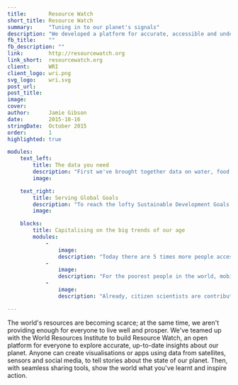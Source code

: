 ```yaml
---
title:       Resource Watch
short_title: Resource Watch
summary:     "Tuning in to our planet's signals"
description: "We developed a platform for accurate, accessible and understandable insights about our world, working with WRI and many other partners"
fb_title:    ""
fb_description: "" 
link:        http://resourcewatch.org
link_short:  resourcewatch.org
client:      WRI
client_logo: wri.png
svg_logo:    wri.svg
post_url:    
post_title:  
image:       
cover:       
author:      Jamie Gibson
date:        2015-10-16
stringDate:  October 2015
order:       1
highlighted: true  

modules:
    text_left:
        title: The data you need
        description: "First we've brought together data on water, food security, conservation, climate change and much much more. But we know that if you want to truly understand these issues, and the interrelations between them, you need intuitive visualisations. With insights, dashboards and Planet Pulse, you've got multiple angles to analyse the data."
        image: 

    text_right:
        title: Serving Global Goals
        description: "To reach the lofty Sustainable Development Goals agreed in September 2015, we need precise data to act in the right places at the right time. Moreover we need to share this data widely, using advances in machine learning, data processing and mobile phone ownership to give insights to the people on the frontline of social development and environmental protection."
        image: 

    blocks:
        title: Capitalising on the big trends of our age
        modules:
            -
                image: 
                description: "Today there are 5 times more people accessing the internet on mobiles than desktops. In 5 years four fifths of the world’s adults will own a smartphone and around 90% of the world will have 3G coverage. By building mobile first services, Resource Watch will be able to reach a global audience of billions."
            -
                image: 
                description: "For the poorest people in the world, mobile technology can balance inequalities in access to information. By releasing more open data and presenting it in a way that people can understand and easily access, Resource Watch will be a tool for all."
            -
                image: 
                description: "Already, citizen scientists are contributing more observations of key species than professional academics. With advanced, easy-to-use analytical tools, these scientists can also create knowledge and insight, right here on Resource Watch."

---
```

The world's resources are becoming scarce; at the same time, we aren't providing enough for everyone to live well and prosper. We've teamed up with the World Resources Institute to build Resource Watch, an open platform for everyone to explore accurate, up-to-date insights about our planet. Anyone can create visualisations or apps using data from satellites, sensors and social media, to tell stories about the state of our planet. Then, with seamless sharing tools, show the world what you've learnt and inspire action.
